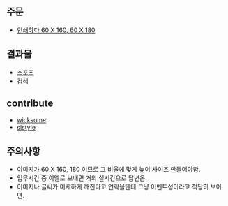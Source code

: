 ## 주문
- [인쇄하다 60 X 160, 60 X 180](http://inswaehada.com/goods/goods_view.php?inflow=naverPay&goodsNo=1000000053&NaPm=ct%3Djv616vod%7Cci%3Dcheckout%7Ctr%3Dppc%7Ctrx%3D%7Chk%3D47d0f7b9a027e53b360914bfec3a47dd67b6251c)


## 결과물
- [스포츠](https://github.com/OsoriAndOmori/event-template/issues/2)
- [검색](https://github.com/OsoriAndOmori/event-template/issues/1)

## contribute
- [wicksome](https://github.com/wicksome)
- [sjstyle](https://github.com/sjstyle)

## 주의사항
- 이미지가 60 X 160, 180 이므로 그 비율에 맞게 높이 사이즈 만들어야함.
- 업무시간 중 이멜로 보내면 거의 실시간으로 답변옴.
- 이미지나 글씨가 미세하게 깨진다고 연락올텐데 그냥 이벤트성이라고 적당히 보이면.
